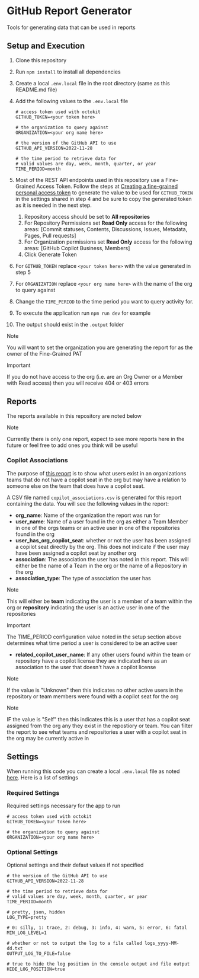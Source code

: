 # GitHub Report Generator

Tools for generating data that can be used in reports

## Setup and Execution

1. Clone this repository
2. Run `npm install` to install all dependencies
3. Create a local `.env.local` file in the root directory (same as this README.md file)
4. Add the following values to the `.env.local` file

    ```
    # access token used with octokit
    GITHUB_TOKEN=<your token here>

    # the organization to query against
    ORGANIZATION=<your org name here>
 
    # the version of the GitHub API to use
    GITHUB_API_VERSION=2022-11-28

    # the time period to retrieve data for 
    # valid values are day, week, month, quarter, or year 
    TIME_PERIOD=month
    ```

5. Most of the REST API endpoints used in this repository use a Fine-Grained Access Token. Follow the steps at [Creating a fine-grained personal access token](https://docs.github.com/en/authentication/keeping-your-account-and-data-secure/managing-your-personal-access-tokens#creating-a-fine-grained-personal-access-token) to generate the value to be used for `GITHUB_TOKEN` in the settings shared in step 4 and be sure to copy the generated token as it is needed in the next step. 

    1. Repository access should be set to **All repositories**
    2. For Repository Permissions set **Read Only** access for the following areas: [Commit statuses, Contents, Discussions, Issues, Metadata, Pages, Pull requests]
    3. For Organization permissions set **Read Only** access for the following areas: [GitHub Copilot Business, Members]
    4. Click Generate Token

6. For `GITHUB_TOKEN` replace `<your token here>` with the value generated in step 5
7. For `ORGANIZATION` replace `<your org name here>` with the name of the org to query against

8. Change the `TIME_PERIOD` to the time period you want to query activity for.
9.  To execute the application run `npm run dev` for example
10. The output should exist in the `.output` folder

> [!NOTE]
> You will want to set the organization you are generating the report for as the owner of the Fine-Grained PAT

> [!IMPORTANT]
> If you do not have access to the org (i.e. are an Org Owner or a Member with Read access) then you will receive 404 or 403 errors

## Reports

The reports available in this repository are noted below

> [!NOTE]
> Currently there is only one report, expect to see more reports here in the future or feel free to add ones you think will be useful

### Copilot Associations

The purpose of [this report](./src/report/copilot-associations-report.ts) is to show what users exist in an organizations teams that do not have a copilot seat in the org but may have a relation to someone else on the team that does have a copilot seat.

A CSV file named `copilot_associations.csv` is generated for this report containing the data. You will see the following values in the report:

* **org_name**: Name of the organization the report was run for
* **user_name**: Name of a user found in the org as either a Team Member in one of the orgs teams or an active user in one of the repositories found in the org
* **user_has_org_copilot_seat**: whether or not the user has been assigned a copilot seat directly by the org. This does not indicate if the user may have been assigned a copilot seat by another org
* **association**: The association the user has noted in this report. This will either be the name of a Team in the org or the name of a Repository in the org
* **association_type**: The type of association the user has 

> [!NOTE]
> This will either be **team** indicating the user is a member of a team within the org or **repository** indicating the user is an active user in one of the repositories

> [!IMPORTANT]
> The TIME_PERIOD configuration value noted in the setup section above determines what time period a user is considered to be an active user

* **related_copilot_user_name**: If any other users found within the team or repository have a copilot license they are indicated here as an association to the user that doesn't have a copilot license
  
> [!NOTE]
> If the value is "Unknown" then this indicates no other active users in the repository or team members were found with a copilot seat for the org

> [!NOTE]
> IF the value is "Self" then this indicates this is a user that has a copilot seat assigned from the org any they exist in the repostiory or team. You can filter the report to see what teams and repositories a user with a copilot seat in the org may be currently active in

## Settings

When running this code you can create a local `.env.local` file as noted [here](#setup-and-execution). Here is a list of settings

### Required Settings

Required settings necessary for the app to run

```
# access token used with octokit
GITHUB_TOKEN=<your token here>

# the organization to query against
ORGANIZATION=<your org name here>
```

### Optional Settings

Optional settings and their defaut values if not specified

```
# the version of the GitHub API to use
GITHUB_API_VERSION=2022-11-28

# the time period to retrieve data for 
# valid values are day, week, month, quarter, or year 
TIME_PERIOD=month

# pretty, json, hidden
LOG_TYPE=pretty

# 0: silly, 1: trace, 2: debug, 3: info, 4: warn, 5: error, 6: fatal
MIN_LOG_LEVEL=1

# whether or not to output the log to a file called logs_yyyy-MM-dd.txt
OUTPUT_LOG_TO_FILE=false

# true to hide the log position in the console output and file output
HIDE_LOG_POSITION=true
```
